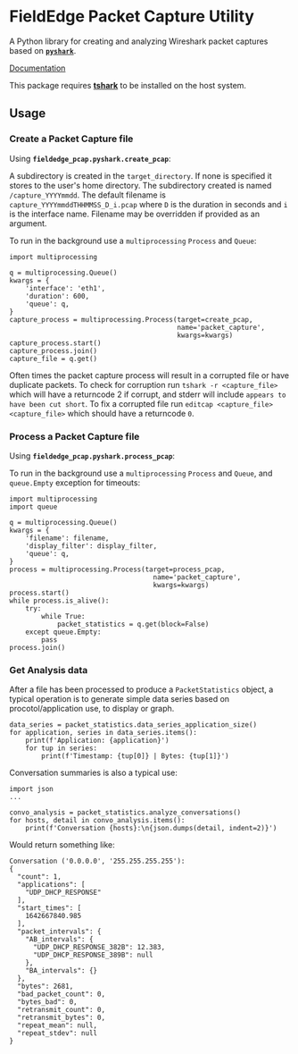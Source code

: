# FieldEdge Packet Capture Utility

A Python library for creating and analyzing Wireshark packet captures
based on [**`pyshark`**](https://github.com/KimiNewt/pyshark).

[Documentation](https://inmarsat-enterprise.github.io/fieldedge-pcap/)

This package requires [**tshark**](https://www.wireshark.org/docs/man-pages/tshark.html)
to be installed on the host system.

## Usage

### Create a Packet Capture file

Using **`fieldedge_pcap.pyshark.create_pcap`**:

A subdirectory is created in the `target_directory`. If none is specified it
stores to the user's home directory.
The subdirectory created is named `/capture_YYYYmmdd`.
The default filename is `capture_YYYYmmddTHHMMSS_D_i.pcap` where `D` is the
duration in seconds and `i` is the interface name. Filename may be overridden
if provided as an argument.

To run in the background use a `multiprocessing` `Process` and `Queue`:

```
import multiprocessing

q = multiprocessing.Queue()
kwargs = {
    'interface': 'eth1',
    'duration': 600,
    'queue': q,
}
capture_process = multiprocessing.Process(target=create_pcap,
                                          name='packet_capture',
                                          kwargs=kwargs)
capture_process.start()
capture_process.join()
capture_file = q.get()
```

Often times the packet capture process will result in a corrupted file or
have duplicate packets.
To check for corruption run `tshark -r <capture_file>` which will have a
returncode 2 if corrupt, and stderr will include
`appears to have been cut short`.
To fix a corrupted file run `editcap <capture_file> <capture_file>` which
should have a returncode `0`.

### Process a Packet Capture file

Using **`fieldedge_pcap.pyshark.process_pcap`**:

To run in the background use a `multiprocessing` `Process` and `Queue`, and
`queue.Empty` exception for timeouts:

```
import multiprocessing
import queue

q = multiprocessing.Queue()
kwargs = {
    'filename': filename,
    'display_filter': display_filter,
    'queue': q,
}
process = multiprocessing.Process(target=process_pcap,
                                    name='packet_capture',
                                    kwargs=kwargs)
process.start()
while process.is_alive():
    try:
        while True:
            packet_statistics = q.get(block=False)
    except queue.Empty:
        pass
process.join()
```

### Get Analysis data

After a file has been processed to produce a `PacketStatistics` object, a
typical operation is to generate simple data series based on
procotol/application use, to display or graph.

```
data_series = packet_statistics.data_series_application_size()
for application, series in data_series.items():
    print(f'Application: {application}')
    for tup in series:
        print(f'Timestamp: {tup[0]} | Bytes: {tup[1]}')
```

Conversation summaries is also a typical use:

```
import json
...

convo_analysis = packet_statistics.analyze_conversations()
for hosts, detail in convo_analysis.items():
    print(f'Conversation {hosts}:\n{json.dumps(detail, indent=2)}')
```
Would return something like:
```
Conversation ('0.0.0.0', '255.255.255.255'):
{
  "count": 1,
  "applications": [
    "UDP_DHCP_RESPONSE"
  ],
  "start_times": [
    1642667840.985
  ],
  "packet_intervals": {
    "AB_intervals": {
      "UDP_DHCP_RESPONSE_382B": 12.383,
      "UDP_DHCP_RESPONSE_389B": null
    },
    "BA_intervals": {}
  },
  "bytes": 2681,
  "bad_packet_count": 0,
  "bytes_bad": 0,
  "retransmit_count": 0,
  "retransmit_bytes": 0,
  "repeat_mean": null,
  "repeat_stdev": null
}
```
